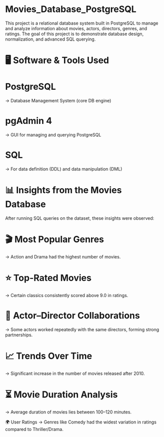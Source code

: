 # Movies_Database_PostgreSQL
This project is a relational database system built in PostgreSQL to manage and analyze information about movies, actors, directors, genres, and ratings. The goal of this project is to demonstrate database design, normalization, and advanced SQL querying.

# 🖥️ Software & Tools Used

# PostgreSQL 
→ Database Management System (core DB engine)

# pgAdmin 4 
→ GUI for managing and querying PostgreSQL

# SQL 
→ For data definition (DDL) and data manipulation (DML)

# 📊 Insights from the Movies Database

After running SQL queries on the dataset, these insights were observed:

# 🎬 Most Popular Genres 
→ Action and Drama had the highest number of movies.

# ⭐ Top-Rated Movies 
→ Certain classics consistently scored above 9.0 in ratings.

# 👥 Actor–Director Collaborations 
→ Some actors worked repeatedly with the same directors, forming strong partnerships.

# 📈 Trends Over Time 
→ Significant increase in the number of movies released after 2010.

# ⏳ Movie Duration Analysis 
→ Average duration of movies lies between 100–120 minutes.

🌍 User Ratings → Genres like Comedy had the widest variation in ratings compared to Thriller/Drama.
